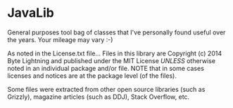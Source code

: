 # JavaLib
General purposes tool bag of classes that I've personally found useful over the years.
Your mileage may vary :-)

As noted in the License.txt file...
Files in this library are Copyright (c) 2014 Byte Lightning and published under the 
MIT License *UNLESS* otherwise noted in an individual package and/or file.
NOTE that in some cases licenses and notices are at the package level (of the files).

Some files were extracted from other open source libraries (such as Grizzly), 
magazine articles (such as DDJ), Stack Overflow, etc.
